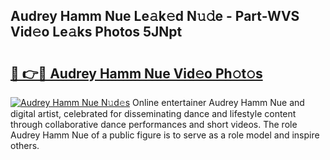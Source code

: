 ## Audrey Hamm Nue Le𝚊k𝚎d N𝚞𝚍e - Part-WVS Vid𝚎o Le𝚊ks Photos 5JNpt

# <h2><a href="http://fb7cy6.evod.top/?m=Audrey+Hamm+Nue">🔗 👉🔴 Audrey Hamm Nue Vid𝚎o Ph𝚘t𝚘s</a></h2>

[![Audrey Hamm Nue N𝚞d𝚎s](https://i.imgur.com/8V9OHl7.gif)](http://fb7cy6.evod.top/?m=Audrey+Hamm+Nue)
Online entertainer Audrey Hamm Nue and digital artist, celebrated for disseminating dance and lifestyle content through collaborative dance performances and short videos. The role Audrey Hamm Nue of a public figure is to serve as a role model and inspire others. 
